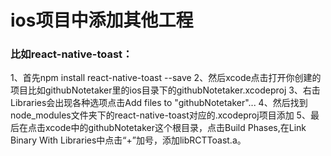 # ios项目中添加其他工程
### 比如react-native-toast：
   1、首先npm install react-native-toast --save
   2、然后xcode点击打开你创建的项目比如githubNotetaker里的ios目录下的githubNotetaker.xcodeproj
   3、右击Libraries会出现各种选项点击Add files to "githubNotetaker"...
   4、然后找到node_modules文件夹下的react-native-toast对应的.xcodeproj项目添加
   5、最后在点击xcode中的githubNotetaker这个根目录，点击Build Phases,在Link Binary With Libraries中点击“+”加号，添加libRCTToast.a。
